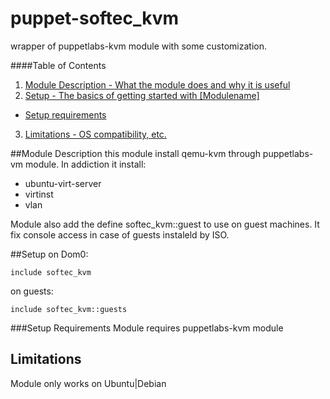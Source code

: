 puppet-softec\_kvm
=================

wrapper of puppetlabs-kvm module with some customization.

####Table of Contents

1. [Module Description - What the module does and why it is useful](#module-description)
2. [Setup - The basics of getting started with [Modulename]](#setup)
 * [Setup requirements](#setup-requirements)
3. [Limitations - OS compatibility, etc.](#limitations)

##Module Description
this module install qemu-kvm through puppetlabs-vm module. In addiction it install:

 * ubuntu-virt-server
 * virtinst
 * vlan

Module also add the define softec\_kvm::guest to use on guest machines. It fix console access in case of guests instaleld by ISO.

##Setup
on Dom0:

    include softec_kvm

on guests:

    include softec_kvm::guests


###Setup Requirements
Module requires puppetlabs-kvm module

## Limitations
Module only works on Ubuntu|Debian
